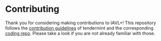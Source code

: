 # Contributing

Thank you for considering making contributions to IAVL+! 
This repository follows the [contribution guidelines] of tendermint and the corresponding [coding repo]. 
Please take a look if you are not already familiar with those.

[contribution guidelines]: https://github.com/evdatsion/tendermint/blob/master/CONTRIBUTING.md
[coding repo]: https://github.com/evdatsion/coding
